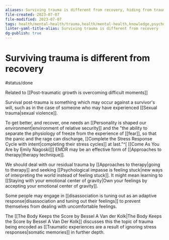 ```yaml
---
aliases: Surviving trauma is different from recovery, hiding from trauma, running from uncomfortable feelings, uncomfortable feelings, avoiding difficult feelings, ignoring trauma, surviving trauma, survivor, running away from trauma
file-created: 2023-07-07
file-modified: 2023-07-07
tags: health/mental-health/trauma,health/mental-health,knowledge,psychology/therapy
linter-yaml-title-alias: Surviving trauma is different from recovery
dg-publish: true
---
```


# Surviving trauma is different from recovery

#status/done

Related to [[Post-traumatic growth is overcoming difficult moments]]

Survival post-trauma is something which may occur against a survivor's will, such as in the case of someone who may have experienced [[Sexual trauma|sexual violence]].

To get better, and recover, one needs an [[Personality is shaped our environment|environment of relative security]] and the "the ability to separate the physiology of freeze from the experience of [[fear]], so that the panic and the rage can discharge, [[Complete the Stress Response Cycle with intent|completing their stress cycles]] at last."^[ [[Come As You Are by Emily Nagoski]]] EMDR may be an effective form of [[Approaches to therapy|therapy technique]].

We should deal with our residual trauma by [[Approaches to therapy|going to therapy]] and seeking [[Psychological impasse is feeling stuck|new ways of interpreting the world instead of feeling stuck]]. It might mean learning to [[Staying with your emotional center of gravity|Own your feelings by accepting your emotional center of gravity]].

Some people may engage in [[disassociation is tuning out as an adaptive response|disassociation and tuning out their feelings]] to prevent themselves from dealing with uncomfortable feelings.

The [[The Body Keeps the Score by Bessel A Van der Kolk|The Body Keeps the Score by Bessel A Van Der Kolk]] discusses this the topic of trauma being encoded as [[Traumatic experiences are a result of ignoring stress responses|somatic memories]] in further depth.
